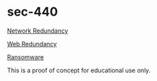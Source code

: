 # sec-440

[Network Redundancy](https://github.com/nickTeles/sec-440/wiki/Router-Redundancy)

[Web Redundancy](https://github.com/nickTeles/sec-440/wiki/Web-Redundancy)

[Ransomware](https://github.com/nickTeles/sec-440/wiki/Ransomware)

This is a proof of concept for educational use only.
